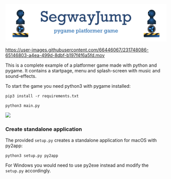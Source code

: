 ![](documentation/segway_jump_title.png)

https://user-images.githubusercontent.com/66446067/231748086-65146803-a4ea-499d-8dbf-b197f4f6a5fd.mov

This is a complete example of a platformer game made with python and pygame. It contains a startpage, menu and splash-screen with music and sound-effects.

To start the game you need python3 with pygame installed:
```
pip3 install -r requirements.txt
```
```
python3 main.py
```

![](documentation/segway_jump_overview.png)

### Create standalone application
The provided ``setup.py`` creates a standalone application for macOS with py2app:
```
python3 setup.py py2app
```
For Windows you would need to use py2exe instead and modify the ``setup.py`` accordingly.
